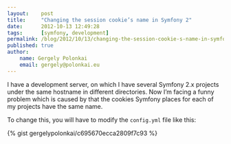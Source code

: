 ```yaml
---
layout:    post
title:     "Changing the session cookie’s name in Symfony 2"
date:      2012-10-13 12:49:28
tags:      [symfony, development]
permalink: /blog/2012/10/13/changing-the-session-cookie-s-name-in-symfony-2
published: true
author:
    name: Gergely Polonkai
    email: gergely@polonkai.eu
---
```


I have a development server, on which I have several Symfony 2.x projects under
the same hostname in different directories. Now I’m facing a funny problem
which is caused by that the cookies Symfony places for each of my projects have
the same name.

To change this, you will have to modify the `config.yml` file like this:

{% gist gergelypolonkai/c695670ecca2809f7c93 %}